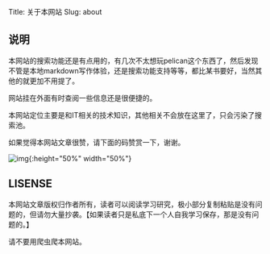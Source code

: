 Title: 关于本网站
Slug: about



## 说明

本网站的搜索功能还是有点用的，有几次不太想玩pelican这个东西了，然后发现不管是本地markdown写作体验，还是搜索功能支持等等，都比某书要好，当然其他的就更加不用提了。



网站挂在外面有时查阅一些信息还是很便捷的。



本网站定位主要是和IT相关的技术知识，其他相关不会放在这里了，只会污染了搜索池。



如果觉得本网站文章很赞，请下面的码赞赏一下，谢谢。



![img]({static}/images/reward_wechat.png){:height="50%" width="50%"}



## LISENSE

本网站文章版权归作者所有，读者可以阅读学习研究，极小部分复制粘贴是没有问题的，但请勿大量抄袭。【如果读者只是私底下一个人自我学习保存，那是没有问题的。】



请不要用爬虫爬本网站。


